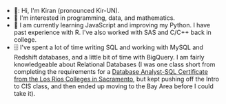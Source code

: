 - 👋: Hi, I'm Kiran (pronounced Kir-UN).
- 👀 I'm interested in programming, data, and mathematics.
- 🌱 I am currently learning JavaScript and improving my Python. I have past experience with R. I've also worked with SAS and C/C++ back in college.
- :file_cabinet: I've spent a lot of time writing SQL and working with MySQL and Redshift databases, and a little bit of time with BigQuery. I am fairly knowledgeable about Relational Databases (I was one class short from completing the requirements for a [Database Analyst-SQL Certificate from the Los Rios Colleges in Sacramento](https://crc.losrios.edu/academics/programs-and-majors/computer-information-science), but kept pushing off the Intro to CIS class, and then ended up moving to the Bay Area before I could take it).

<!---
kiranbanger/kiranbanger is a ✨ special ✨ repository because its `README.md` (this file) appears on your GitHub profile.
You can click the Preview link to take a look at your changes.
--->


